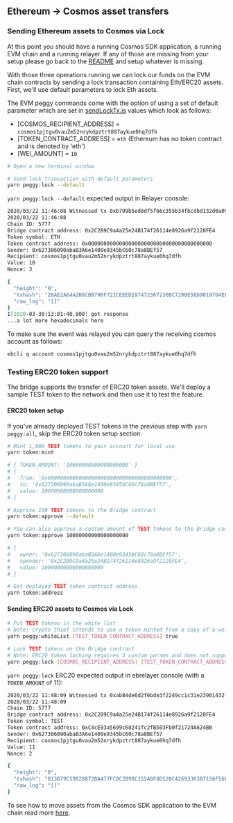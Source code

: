 ## Ethereum -> Cosmos asset transfers

### Sending Ethereum assets to Cosmos via Lock

At this point you should have a running Cosmos SDK application, a running EVM chain and a running relayer. If any of those are missing from your setup please go back to the [README](../README.md) and setup whatever is missing.

With those three operations running we can lock our funds on the EVM chain contracts by sending a lock transaction containing Eth/ERC20 assets. First, we'll use default parameters to lock Eth assets.  

The EVM peggy commands come with the option of using a set of default parameter which are set in [sendLockTx.js](../testnet-contracts/scripts/sendLockTx.js) values which look as follows:

- [COSMOS_RECIPIENT_ADDRESS] = `cosmos1pjtgu0vau2m52nrykdpztrt887aykue0hq7dfh`
- [TOKEN_CONTRACT_ADDRESS] = `eth` (Ethereum has no token contract and is denoted by 'eth')
- [WEI_AMOUNT] = `10`

```bash
# Open a new terminal window

# Send lock transaction with default parameters
yarn peggy:lock --default
```

`yarn peggy:lock --default` expected output in Relayer console:

```bash
2020/03/22 11:46:08 Witnessed tx 0xb799b5ed8df5f66c355b34fbcdbd132d0a0927c320c9b9c5ff7ea058ca55033c on block 16
2020/03/22 11:46:08 
Chain ID: 5777
Bridge contract address: 0x2C2B9C9a4a25e24B174f26114e8926a9f2128FE4
Token symbol: ETH
Token contract address: 0x0000000000000000000000000000000000000000
Sender: 0x627306090abaB3A6e1400e9345bC60c78a8BEf57
Recipient: cosmos1pjtgu0vau2m52nrykdpztrt887aykue0hq7dfh
Value: 10
Nonce: 3

{
  "height": "0",
  "txhash": "20AE2A64A2B8CBB796F721CEEED197472367236BC7200E58D90197D4EEF21455",
  "raw_log": "[]"
}
I[2020-03-30|13:01:40.800] got response                                 id=0 result=7B0A20202020...
...a lot more hexadecimals here
```

To make sure the event was relayed you can query the receiving cosmos account as follows:

```sh
ebcli q account cosmos1pjtgu0vau2m52nrykdpztrt887aykue0hq7dfh
```

### Testing ERC20 token support

The bridge supports the transfer of ERC20 token assets. We'll deploy a sample TEST token to the network and then use it to test the feature.

#### ERC20 token setup

If you've already deployed TEST tokens in the previous step with `yarn peggy:all`, skip the ERC20 token setup section.

```bash
# Mint 1,000 TEST tokens to your account for local use
yarn token:mint

# { TOKEN_AMOUNT: '10000000000000000000' }
# {
#   from: '0x0000000000000000000000000000000000000000',
#   to: '0x627306090abaB3A6e1400e9345bC60c78a8BEf57',
#   value: 10000000000000000000
# }

# Approve 100 TEST tokens to the Bridge contract
yarn token:approve --default

# You can also approve a custom amount of TEST tokens to the Bridge contract:
yarn token:approve 10000000000000000000

# {
#   owner: '0x627306090abaB3A6e1400e9345bC60c78a8BEf57',
#   spender: '0x2C2B9C9a4a25e24B174f26114e8926a9f2128FE4',
#   value: 10000000000000000000
# }

# Get deployed TEST token contract address
yarn token:address
```

#### Sending ERC20 assets to Cosmos via Lock
```bash
# Put TEST tokens in the white list
# Note: crypto thief intends to use a token minted from a copy of a well-known Ethereum smart contract
yarn peggy:whiteList [TEST_TOKEN_CONTRACT_ADDRESS] true
```

```bash
# Lock TEST tokens on the Bridge contract
# Note: ERC20 token locking requires 3 custom params and does not support the --default flag
yarn peggy:lock [COSMOS_RECIPIENT_ADDRESS] [TEST_TOKEN_CONTRACT_ADDRESS] [TOKEN_AMOUNT]
```

`yarn peggy:lock` ERC20 expected output in ebrelayer console (with a `TOKEN_AMOUNT` of 11):

```bash
2020/03/22 11:48:09 Witnessed tx 0xab84de6d2f6bde3f2249cc1c31e23901432fa75b83a5b5b52c19e99479a797f1 on block 28
2020/03/22 11:48:09 
Chain ID: 5777
Bridge contract address: 0x2C2B9C9a4a25e24B174f26114e8926a9f2128FE4
Token symbol: TEST
Token contract address: 0xC4cE93a5699c68241fc2fB503Fb0f21724A624BB
Sender: 0x627306090abaB3A6e1400e9345bC60c78a8BEf57
Recipient: cosmos1pjtgu0vau2m52nrykdpztrt887aykue0hq7dfh
Value: 11
Nonce: 2

{
  "height": "0",
  "txhash": "013B79C59828872BA477FC8C2B98C155A0F8D520C42693363B7156F56B6C0A32",
  "raw_log": "[]"
}
```

To see how to move assets from the Cosmos SDK application to the EVM chain read more [here](./cosmos-to-ethereum.md).